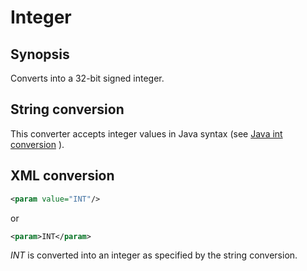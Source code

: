 <h1 class="converter">Integer</h1>

## Synopsis

Converts into a 32-bit signed integer.

## String conversion

This converter accepts integer values in Java syntax (see [Java int conversion](http://download.oracle.com/javase/7/docs/api/java/lang/Integer.html#parseInt(java.lang.String)) ).

## XML conversion



```xml
<param value="INT"/>
```

or

```xml
<param>INT</param>
```

 *INT* is converted into an integer as specified by the string conversion.

